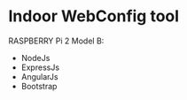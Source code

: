 Indoor WebConfig tool
=====================

RASPBERRY Pi 2 Model B:
 - NodeJs
 - ExpressJs
 - AngularJs
 - Bootstrap
